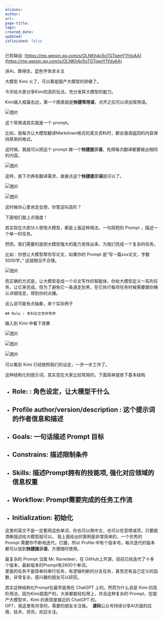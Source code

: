 ```yaml
---
aliases: 
author: 
url: 
page-title: 
tags: 
created_date: 
updated: 
isFinished: false
---
```

  

已剪辑自: [https://mp.weixin.qq.com/s/OLNKh4o5oTGTpenY1YdyAA](https://mp.weixin.qq.com/s/OLNKh4o5oTGTpenY1YdyAA)

讲AI，靠得住，蓝色字体求关注

大模型 Kimi 火了，可以算是国产大模型的骄傲了。

今天给大家分享Kimi的高阶玩法，充分发挥大模型的能力。

Kimi输入框最右边，第一个图表就是**快捷常用语**，点开之后可以添加常用语。

![图片](https://mmbiz.qpic.cn/sz_mmbiz_png/PojicEpVKKnibJTsH0Z4I3L0OHP7RC8ibskGlGhVQ5PzjGR9PJ4N6CMKRPn37sLXnetcsOpciaib2wyaWtwqRjNjvhQ/640?wx_fmt=png&from=appmsg&tp=webp&wxfrom=5&wx_lazy=1&wx_co=1)

这个常用语其实就是一个 prompt。

比如，我每次让大模型翻译Markdown格式的英文资料时，都会强调返回的内容保持原来的格式。  

这时候，我就可以把这个 prompt 做一个**快捷提示语**，免得每次翻译都要输出相同的内容。

![图片](https://mmbiz.qpic.cn/sz_mmbiz_png/PojicEpVKKnibJTsH0Z4I3L0OHP7RC8ibskHuQvTdf1gWOtU939EIicqZ3Uk83KfW7HHh9jC94GciaCpOcpIBzeNXnQ/640?wx_fmt=png&from=appmsg&tp=webp&wxfrom=5&wx_lazy=1&wx_co=1)

这样，我下次再有翻译需求，直接点这个**快捷提示语**就可以了。

![图片](https://mmbiz.qpic.cn/sz_mmbiz_png/PojicEpVKKnibJTsH0Z4I3L0OHP7RC8ibskQGtrr33szOA5WPYAAIFUibCiaqqOAmbXNibbfKBUInYU8GU9Z8a6MWdCg/640?wx_fmt=png&from=appmsg&tp=webp&wxfrom=5&wx_lazy=1&wx_co=1)

![图片](https://mmbiz.qpic.cn/sz_mmbiz_png/PojicEpVKKnibJTsH0Z4I3L0OHP7RC8ibskUO9CPuRbo3XkPMRdNB1K5wTDHibIRc1sE0lfBUicNf7kCxO4gsLJHGqg/640?wx_fmt=png&from=appmsg&tp=webp&wxfrom=5&wx_lazy=1&wx_co=1)

这时候你心里肯定会想，你管这叫高阶？  

下面咱们就上点强度！

其实现在大部分人使用大模型，都是上面这种用法，一句简短的 Prompt ，描述一个单一的任务。  

然而，我们需要的是把大模型强大的能力发挥出来，为我们完成一个复杂的任务。

比如：你想让大模型帮你写论文，如果你的 Prompt 是“写一篇xxx论文，字数5000字。” 这就相当不合理。  

![图片](https://mmbiz.qpic.cn/sz_mmbiz_png/PojicEpVKKn8wV8s4tUNFpe4o3HdbQqsfd8I39HPicnCeZZmE7zpFV7nuFnibWhBwJVibtvMB2ia4yDhAhIgAPSo9bg/640?wx_fmt=png&from=appmsg&tp=webp&wxfrom=5&wx_lazy=1&wx_co=1)

而正确的方式是，让大模型变成一个论文写作的智能体，你给大模型定义一系列任务，让它来完成，但为了避免它一条道走到黑，在它执行每项任务时候需要跟你确认详细信息，得到你的点播。

这么说可能有点抽象，来个实际例子

```
## Role : 本科论文写作导师
```

输入到 Kimi 中看下效果

![图片](https://mmbiz.qpic.cn/sz_mmbiz_png/PojicEpVKKn8wV8s4tUNFpe4o3HdbQqsfk9DicuhP9lNDriaSyaf43r78AKjn5FackzosIICrfRRopCiaMJGjMM60g/640?wx_fmt=png&from=appmsg&tp=webp&wxfrom=5&wx_lazy=1&wx_co=1)

![图片](https://mmbiz.qpic.cn/sz_mmbiz_png/PojicEpVKKn8wV8s4tUNFpe4o3HdbQqsfqTI9K3ZibzgxL66iaeJIcA0NqzF3sesbSM03NRGvzLEk8WjTff1UiaPRQ/640?wx_fmt=png&from=appmsg&tp=webp&wxfrom=5&wx_lazy=1&wx_co=1)

![图片](https://mmbiz.qpic.cn/sz_mmbiz_png/PojicEpVKKn8wV8s4tUNFpe4o3HdbQqsfrH9X0EFIetGCVicX09443DD9ub1rRd2iareMDOLlciaVWphibOpS9tTbBA/640?wx_fmt=png&from=appmsg&tp=webp&wxfrom=5&wx_lazy=1&wx_co=1)

可以看到 Kimi 已经按照我们的设定，一步一步工作了。  

这种结构化的提示词，其实现在大家比较常用的，下面简单提炼下基本结构

- ## Role: <name> : 角色设定，让大模型干什么
- ## Profile author/version/description : 这个提示词的作者信息和描述
- ## Goals: 一句话描述 Prompt 目标
- ## Constrains: 描述限制条件
- ## Skills: 描述Prompt拥有的技能项, 强化对应领域的信息权重 
- ## Workflow: Prompt需要完成的任务工作流
- ## Initialization: 初始化 

  
这里的英文不是一定要用这些单词，你也可以用中文，也可以任意增减项，只要能清晰描述给大模型就可以。 我上面给出的案例是非常简单的，一个优秀的 Prompt 需要你不断地迭代，打磨，所以 Profile 中有个版本号。每次迭代的版本都可以放到**快捷提示语**，方便随时使用。  
  
最复杂的 Prompt 当属 Mr. Ranedeer，在 GitHub上开源，目前已经迭代了十多个版本，最新版本的Prompt有2600个单词。  
里面的任务不是简单的串行任务，有逻辑判断的分支任务，甚至还有自己定义的函数，非常复杂，感兴趣的朋友可以研究。  
  
其实这种结构化Prompt在最早是用在 ChatGPT 上的。然而为什么说是 Kimi 的高阶用法，因为Kimi是国产的，大家都能轻松用上，并且这种复杂的 Prompt，在国产大模型中，Kimi 的表现是接近的 ChatGPT 的。  
GPT，我这里有共享的，需要的朋友关注我。  **渡码**公众号持续分享AI方面的应用、技术、资讯，欢迎关注。